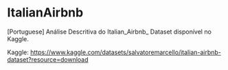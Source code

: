 # ItalianAirbnb
[Portuguese] Análise Descritiva do Italian_Airbnb_ Dataset disponível no Kaggle.

Kaggle: https://www.kaggle.com/datasets/salvatoremarcello/italian-airbnb-dataset?resource=download
